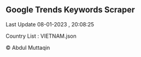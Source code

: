 

## Google Trends Keywords Scraper 
 
Last Update 08-01-2023 , 20:08:25

Country List :
VIETNAM.json



© Abdul Muttaqin 
